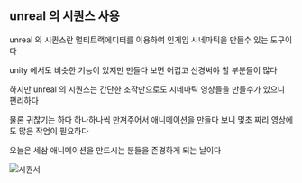 ## unreal 의 시퀀스 사용

unreal 의 시퀀스란 멀티트랙에디터를 이용하여 인게임 시네마틱을 만들수 있는 도구이다

unity 에서도 비슷한 기능이 있지만 만들다 보면 어렵고 신경써야 할 부분들이 많다

하지만 unreal 의 시퀀스는 간단한 조작만으로도 시네마틱 영상들을 만들수가 있으니 편리하다

물론 귀찮기는 하다 하나하나씩 만져주어서 애니메이션을 만들다 보니 몇초 짜리 영상에도 많은 작업이 필요하다

오늘은 세삼 애니메이션을 만드시는 분들을 존경하게 되는 날이다

![시퀀서](https://github.com/kdw1234/TIL/assets/57427834/a827f3e0-c717-42a8-aae4-98a4d888fc1e)
